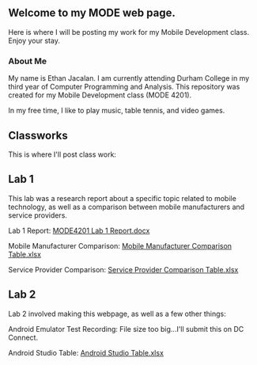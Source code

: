## Welcome to my MODE web page.

Here is where I will be posting my work for my Mobile Development class. Enjoy your stay.

### About Me

My name is Ethan Jacalan. I am currently attending Durham College in my third year of Computer Programming and Analysis. This repository was created for my Mobile Development class (MODE 4201).

In my free time, I like to play music, table tennis, and video games.


## Classworks

This is where I'll post class work:

## Lab 1

This lab was a research report about a specific topic related to mobile technology, as well as a comparison between mobile manufacturers and service providers.

Lab 1 Report: [MODE4201 Lab 1 Report.docx](https://github.com/isan150/MODE-Projects/files/7239513/MODE4201.Lab.1.Report.docx)

Mobile Manufacturer Comparison: [Mobile Manufacturer Comparison Table.xlsx](https://github.com/isan150/MODE-Projects/files/7239514/Mobile.Manufacturer.Comparison.Table.xlsx)

Service Provider Comparison: [Service Provider Comparison Table.xlsx](https://github.com/isan150/MODE-Projects/files/7239516/Service.Provider.Comparison.Table.xlsx)


## Lab 2


Lab 2 involved making this webpage, as well as a few other things:

Android Emulator Test Recording: File size too big...I'll submit this on DC Connect.

Android Studio Table: [Android Studio Table.xlsx](https://github.com/isan150/MODE-Projects/files/7240191/Android.Studio.Table.xlsx)
